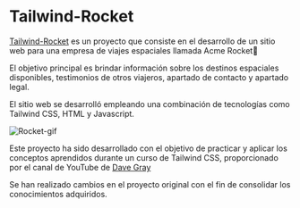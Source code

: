# Tailwind-Rocket
[Tailwind-Rocket](https://64acb26702336d1a7221605d--sprightly-kataifi-24204e.netlify.app/) es un proyecto que consiste en el desarrollo de un sitio web para una empresa de viajes espaciales llamada Acme Rocket🚀

El objetivo principal es brindar información sobre los destinos espaciales disponibles, testimonios de otros viajeros, apartado de contacto y apartado legal. 

El sitio web se desarrolló empleando una combinación de tecnologías como Tailwind CSS, HTML y Javascript.


![Rocket-gif](https://github.com/AridanyS/Tailwind-Rocket/assets/130782674/188ae945-8e32-44f1-b1fc-f2ccf05c065d)


Este proyecto ha sido desarrollado con el objetivo de practicar y aplicar los conceptos aprendidos durante un curso de Tailwind CSS, proporcionado por el canal de YouTube de [Dave Gray](https://youtu.be/pYaamz6AyvU) 

Se han realizado cambios en el proyecto original con el fin de consolidar los conocimientos adquiridos.
